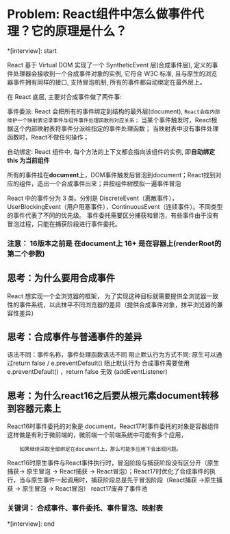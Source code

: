 # Problem: React组件中怎么做事件代理？它的原理是什么？

*[interview]: start

React 基于 Virtual DOM 实现了一个 SyntheticEvent 层(合成事件层), 定义的事件处理器会接收到一个合成事件对象的实例, 它符合 W3C 标准, 且与原生的浏览器事件拥有同样的接口, 支持冒泡机制, 所有的事件都自动绑定在最外层上。

在 React 底层, 主要对合成事件做了两件事:

事件委派: React 会把所有的事件绑定到结构的最外层(document), `React会在内部维护一个映射表记录事件与组件事件处理函数的对应关系；`
当某个事件触发时，React根据这个内部映射表将事件分派给指定的事件处理函数；
当映射表中没有事件处理函数时，React不做任何操作；

自动绑定: React 组件中, 每个方法的上下文都会指向该组件的实例, 即**自动绑定 this 为当前组件**

所有的事件挂在**document**上，DOM事件触发后冒泡到document；React找到对应的组件，造出一个合成事件出来；并按组件树模拟一遍事件冒泡

React 中的事件分为 3 类。分别是 DiscreteEvent（离散事件），UserBlockingEvent（用户阻塞事件），ContinuousEvent（连续事件）。不同类型的事件代表了不同的优先级。
事件委托需要区分捕获和冒泡，有些事件由于没有冒泡过程，只能在捕获阶段进行事件委托。

### 注意： 16版本之前是 在document上  16+ 是在容器上(renderRoot的第二个参数)

## 思考：为什么要用合成事件
React 想实现一个全浏览器的框架， 为了实现这种目标就需要提供全浏览器一致性的事件系统，以此抹平不同浏览器的差异（提供合成事件对象，抹平浏览器的兼容性差异）

## 思考：合成事件与普通事件的差异
语法不同：事件名称，事件处理函数语法不同
阻止默认行为方式不同:
原生可以通过return false / e.preventDefault() 阻止默认行为
合成事件需要使用 e.preventDefault() ，return false 无效 (addEventListener)

## 思考：为什么react16之后要从根元素document转移到容器元素上
React16时事件委托的对象是 document，React17时事件委托的对象是容器组件
        这样做是有利于微前端的，微前端一个前端系统中可能有多个应用，

        如果继续采取全部绑定在document上，那么可能多应用下会出现问题。
React16时原生事件与React事件执行时，冒泡阶段与捕获阶段没有区分开（原生捕获-> 原生冒泡 -> React捕获 -> React冒泡）；React17时优化了合成事件的执行，当与原生事件一起调用时，捕获阶段总是先于冒泡阶段（React捕获 ->原生捕获 -> 原生冒泡 -> React冒泡）
react17废弃了事件池 

### 关键词： 合成事件、事件委托、事件冒泡、映射表

*[interview]: end
